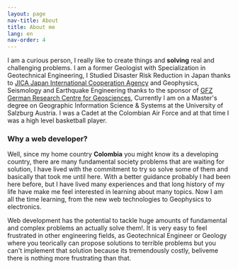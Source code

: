 ```yaml
---
layout: page
nav-title: About
title: About me
lang: en
nav-order: 4
---
```


I am a curious person, I really like to create things and **solving** real and challenging problems. I am a former Geologist with Specialization in Geotechnical Engineering, I Studied Disaster Risk Reduction in Japan thanks to [JICA Japan International Cooperation Agency](https://www.jica.go.jp/english/index.html) and Geophysics, Seismology and Earthquake Engineering thanks to the sponsor of [GFZ German Research Centre for Geosciences](https://www.gfz-potsdam.de/en/about-us/organisation/gfz-profile/), Currently I am on a Master's degree on Geographic Information Science & Systems at the University of Salzburg Austria. I was a Cadet at the Colombian Air Force and at that time I was a high level basketball player.

### Why a web developer?

Well, since my home country **Colombia** you might know its a developing country, there are many fundamental society problems that are waiting for solution, I have lived with the commitment to try so solve some of them and basically that took me until here. With a better guidance probably I had been here before, but I have lived many experiences and that long history of my life have make me feel interested in learning about many topics. Now I am all the time learning, from the new web technologies to Geophysics to electronics.

Web development has the potential to tackle huge amounts of fundamental and complex problems an actually solve them!. It is very easy to feel frustrated in other engineering fields, as Geotechnical Engineer or Geology where you teorically can propose solutions to terrible problems but you can't implement that solution because its tremendously costly, beliveme there is nothing more frustrating than that.


